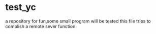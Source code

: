 # test_yc
a repository for fun,some small program will be tested
this file tries to complish a remote sever function
